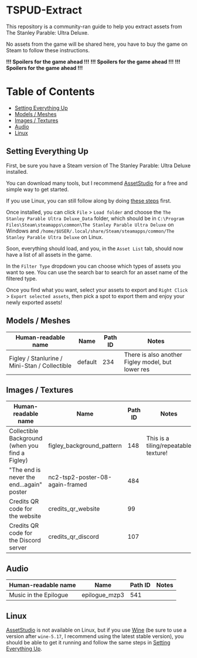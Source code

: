 # TSPUD-Extract
This repository is a community-ran guide to help you extract assets from The Stanley Parable: Ultra Deluxe.

No assets from the game will be shared here, you have to buy the game on Steam to follow these instructions.

**!!! Spoilers for the game ahead !!!**
**!!! Spoilers for the game ahead !!!**
**!!! Spoilers for the game ahead !!!**

# Table of Contents
- [Setting Everything Up](#setting-everything-up)
- [Models / Meshes](#models--meshes)
- [Images / Textures](#images--textures)
- [Audio](#audio)
- [Linux](#linux)

## Setting Everything Up
First, be sure you have a Steam version of The Stanley Parable: Ultra Deluxe installed.

You can download many tools, but I recommend [AssetStudio](https://github.com/Perfare/AssetStudio/releases) for a free and simple way to get started.

If you use Linux, you can still follow along by doing [these steps](#linux) first.

Once installed, you can click `File` > `Load folder` and choose the `The Stanley Parable Ultra Deluxe_Data` folder, which should be in `C:\Program Files\Steam\steamapps\common\The Stanley Parable Ultra Deluxe` on Windows and `/home/$USER/.local/share/Steam/steamapps/common/The Stanley Parable Ultra Deluxe` on Linux.

Soon, everything should load, and you, in the `Asset List` tab, should now have a list of all assets in the game.

In the `Filter Type` dropdown you can choose which types of assets you want to see. You can use the search bar to search for an asset name of the filtered type.

Once you find what you want, select your assets to export and `Right Click` > `Export selected assets`, then pick a spot to export them and enjoy your newly exported assets!

## Models / Meshes

| Human-readable name | Name | Path ID | Notes |
|---|---|---|---|
|Figley / Stanlurine / Mini-Stan / Collectible | default | 234 | There is also another Figley model, but lower res |

## Images / Textures

| Human-readable name | Name | Path ID | Notes |
|---|---|---|---|
|Collectible Background (when you find a Figley)|figley_background_pattern|148|This is a tiling/repeatable texture!|
|"The end is never the end...again" poster|nc2-tsp2-poster-08-again-framed|484||
|Credits QR code for the website|credits_qr_website|99||
|Credits QR code for the Discord server|credits_qr_discord|107||

## Audio
| Human-readable name | Name | Path ID | Notes |
|---|---|---|---|
|Music in the Epilogue|epilogue_mzp3|541||

## Linux
[AssetStudio](https://github.com/Perfare/AssetStudio/releases) is not available on Linux, but if you use [Wine](https://winehq.org) (be sure to use a version after `wine-5.17`, I recommend using the latest stable version), you should be able to get it running and follow the same steps in [Setting Everything Up](#setting-everything-up).
